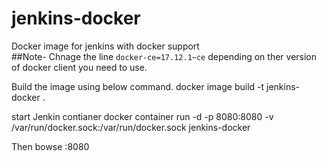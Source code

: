 # jenkins-docker
Docker image for jenkins with docker support    
##Note-  Chnage the line `docker-ce=17.12.1~ce` depending on ther version of docker client you need to use.

Build the image using below command.
    docker image build -t jenkins-docker .

start Jenkin contianer 
    docker container run -d -p 8080:8080 -v /var/run/docker.sock:/var/run/docker.sock jenkins-docker
    
    
Then bowse <ip-address>:8080
